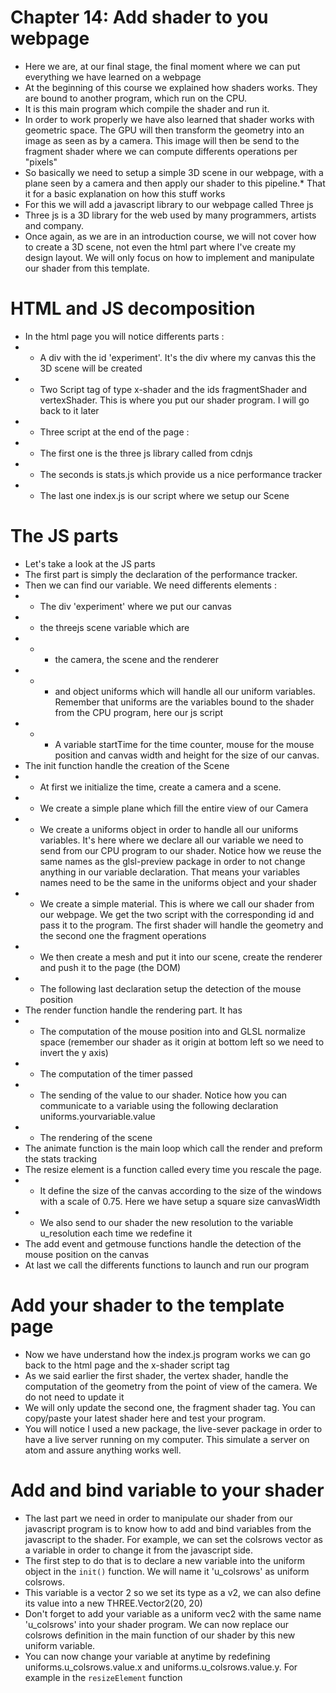 # Chapter 14: Add shader to you webpage

* Here we are, at our final stage, the final moment where we can put everything we have learned on a webpage
* At the beginning of this course we explained how shaders works. They are bound to another program, which run on the CPU.
* It is this main program which compile the shader and run it.
* In order to work properly we have also learned that shader works with geometric space. The GPU will then transform the geometry into an image as seen as by a camera. This image will then be send to the fragment shader where we can compute differents operations per "pixels"
* So basically we need to setup a simple 3D scene in our webpage, with a plane seen by a camera and then apply our shader to this pipeline.* That it for a basic explanation on how this stuff works
* For this we will add a javascript library to our webpage called Three js
* Three js is a 3D library for the web used by many programmers, artists and company.
* Once again, as we are in an introduction course, we will not cover how to create a 3D scene, not even the html part where I've create my design layout. We will only focus on how to implement and manipulate our shader from this template.

# HTML and JS decomposition
* In the html page you will notice differents parts :
* * A div with the id 'experiment'. It's the div where my canvas this the 3D scene will be created
* * Two Script tag of type x-shader and the ids fragmentShader and vertexShader. This is where you put our shader program. I will go back to it later
* * Three script at the end of the page :
* * The first one is the three js library called from cdnjs
* * The seconds is stats.js which provide us a nice performance tracker
* * The last one index.js is our script where we setup our Scene

# The JS parts
* Let's take a look at the JS parts
* The first part is simply the declaration of the performance tracker.
* Then we can find our variable. We need differents elements :
* * The div 'experiment' where we put our canvas
* * the threejs scene variable which are
* * * the camera, the scene and the renderer
* * * and object uniforms which will handle all our uniform variables. Remember that uniforms are the variables bound to the shader from the CPU program, here our js script
* * * A variable startTime for the time counter, mouse for the mouse position and canvas width and height for the size of our canvas.
* The init function handle the creation of the Scene
* * At first we initialize the time, create a camera and a scene.
* * We create a simple plane which fill the entire view of our Camera
* * We create a uniforms object in order to handle all our uniforms variables. It's here where we declare all our variable we need to send from our CPU program to our shader. Notice how we reuse the same names as the glsl-preview package in order to not change anything in our variable declaration. That means your variables names need to be the same in the uniforms object and your shader
* * We create a simple material. This is where we call our shader from our webpage. We get the two script with the corresponding id and pass it to the program. The first shader will handle the geometry and the second one the fragment operations
* * We then create a mesh and put it into our scene, create the renderer and push it to the page (the DOM)
*  * The following last declaration setup the detection of the mouse position
* The render function handle the rendering part. It has
* * The computation of the mouse position into and GLSL normalize space (remember our shader as it origin at bottom left so we need to invert the y axis)
* * The computation of the timer passed
* * The sending of the value to our shader. Notice how you can communicate to a variable using the following declaration uniforms.yourvariable.value
* * The rendering of the scene
* The animate function is the main loop which call the render and preform the stats tracking
* The resize element is a function called every time you rescale the page.
* * It define the size of the canvas according to the size of the windows with a scale of 0.75. Here we have setup a square size canvasWidth
* * We also send to our shader the new resolution to the variable u_resolution each time we redefine it
* The add event and getmouse functions handle the detection of the mouse position on the canvas
* At last we call the differents functions to launch and run our program

# Add your shader to the template page
* Now we have understand how the index.js program works we can go back to the html page and the x-shader script tag
* As we said earlier the first shader, the vertex shader, handle the computation of the geometry from the point of view of the camera. We do not need to update it
* We will only update the second one, the fragment shader tag. You can copy/paste your latest shader here and test your program.
* You will notice I used a new package, the live-sever package in order to have a live server running on my computer. This simulate a server on atom and assure anything works well.

# Add and bind variable to your shader
* The last part we need in order to manipulate our shader from our javascript program is to know how to add and bind variables from the javascript to the shader. For example, we can set the colsrows vector as a variable in order to change it from the javascript side.
* The first step to do that is to declare a new variable into the uniform object in the ```init()``` function. We will name it 'u_colsrows' as uniform colsrows.
* This variable is a vector 2 so we set its type as a v2, we can also define its value into a new THREE.Vector2(20, 20)
* Don't forget to add your variable as a uniform vec2 with the same name 'u_colsrows' into your shader program. We can now replace our colsrows definition in the main function of our shader by this new uniform variable.
* You can now change your variable at anytime by redefining	uniforms.u_colsrows.value.x and uniforms.u_colsrows.value.y. For example in the ```resizeElement``` function
